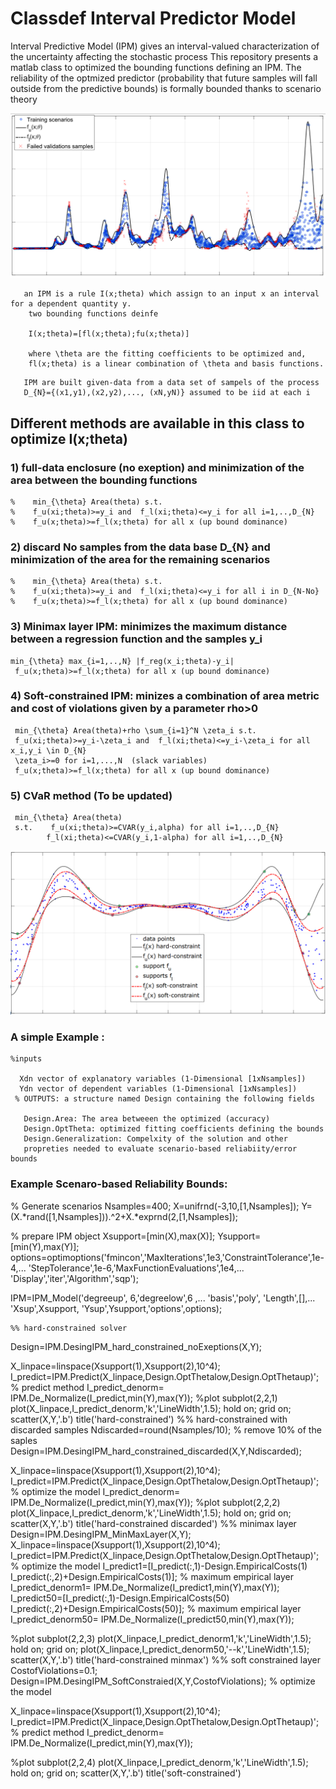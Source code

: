 #  Classdef Interval Predictor Model

Interval Predictive Model (IPM) gives an interval-valued characterization of the uncertainty affecting the stochastic process
This repository presents a matlab class to optimized the bounding functions defining an IPM.
The reliability of the optmized predictor (probability that future samples will fall outside from the predictive bounds) is formally bounded thanks to scenario theory

<p align="center">
  <img src="./figs/IPM_Example.png" alt="Size Limit CLI" width="650">
</p>
 
 
```
   an IPM is a rule I(x;theta) which assign to an input x an interval for a dependent quantity y.
    two bounding functions deinfe
    
    I(x;theta)=[fl(x;theta);fu(x;theta)]
    
    where \theta are the fitting coefficients to be optimized and,
    fl(x;theta) is a linear combination of \theta and basis functions. 
```    
```
   IPM are built given-data from a data set of sampels of the process
   D_{N}={(x1,y1),(x2,y2),..., (xN,yN)} assumed to be iid at each i
```
##  Different methods are available in this class to optimize I(x;theta)
### 1) full-data enclosure (no exeption) and minimization of the area between the bounding functions

    %    min_{\theta} Area(theta) s.t.
    %    f_u(xi;theta)>=y_i and  f_l(xi;theta)<=y_i for all i=1,..,D_{N}
    %    f_u(x;theta)>=f_l(x;theta) for all x (up bound dominance)
    
### 2) discard No samples from the data base D_{N} and minimization of the area for the remaining scenarios
    
    %    min_{\theta} Area(theta) s.t.
    %    f_u(xi;theta)>=y_i and  f_l(xi;theta)<=y_i for all i in D_{N-No}
    %    f_u(x;theta)>=f_l(x;theta) for all x (up bound dominance)
    
### 3) Minimax layer IPM: minimizes the maximum distance between a regression function and the samples y_i

    min_{\theta} max_{i=1,..,N} |f_reg(x_i;theta)-y_i|
     f_u(x;theta)>=f_l(x;theta) for all x (up bound dominance)
    
### 4) Soft-constrained IPM: minizes a combination of area metric and cost of violations given by a parameter rho>0
     
     min_{\theta} Area(theta)+rho \sum_{i=1}^N \zeta_i s.t.
     f_u(xi;theta)>=y_i-\zeta_i and  f_l(xi;theta)<=y_i-\zeta_i for all x_i,y_i \in D_{N}
     \zeta_i>=0 for i=1,...,N  (slack variables)
     f_u(x;theta)>=f_l(x;theta) for all x (up bound dominance)
    
    
### 5) CVaR method (To be updated)

     min_{\theta} Area(theta)
     s.t.    f_u(xi;theta)>=CVAR(y_i,alpha) for all i=1,..,D_{N}
            f_l(xi;theta)<=CVAR(y_i,1-alpha) for all i=1,..,D_{N}
    
   
 <p align="center">
  <img src="./figs/IPM_Example_hard_vs_soft_Constraints.png" alt="Size Limit CLI" width="650">
</p>
   
   
### A simple Example :
  ```
  %inputs 
  
    Xdn vector of explanatory variables (1-Dimensional [1xNsamples])
    Ydn vector of dependent variables (1-Dimensional [1xNsamples])
   % OUTPUTS: a structure named Design containing the following fields
    
     Design.Area: The area betweeen the optimized (accuracy)
     Design.OptTheta: optimized fitting coefficients defining the bounds
     Design.Generalization: Compelxity of the solution and other
     propreties needed to evaluate scenario-based reliabiity/error bounds
```

### Example Scenaro-based Reliability Bounds:

% Generate scenarios 
Nsamples=400;
X=unifrnd(-3,10,[1,Nsamples]);
Y= (X.*rand([1,Nsamples])).^2+X.*exprnd(2,[1,Nsamples]);


% prepare IPM object
Xsupport=[min(X),max(X)];
Ysupport=[min(Y),max(Y)];
options=optimoptions('fmincon','MaxIterations',1e3,'ConstraintTolerance',1e-4,...
    'StepTolerance',1e-6,'MaxFunctionEvaluations',1e4,...
    'Display','iter','Algorithm','sqp');

IPM=IPM_Model('degreeup', 6,'degreelow',6 ,...
    'basis','poly', 'Length',[],...
    'Xsup',Xsupport, 'Ysup',Ysupport,'options',options);
    
    
    %% hard-constrained solver
Design=IPM.DesingIPM_hard_constrained_noExeptions(X,Y);

X_linpace=linspace(Xsupport(1),Xsupport(2),10^4);
I_predict=IPM.Predict(X_linpace,Design.OptThetalow,Design.OptThetaup)';% predict method
I_predict_denorm= IPM.De_Normalize(I_predict,min(Y),max(Y));
%plot
subplot(2,2,1)
plot(X_linpace,I_predict_denorm,'k','LineWidth',1.5);
hold on; grid on;
scatter(X,Y,'.b')
title('hard-constrained')
%% hard-constrained with discarded samples
Ndiscarded=round(Nsamples/10); % remove 10% of the saples
Design=IPM.DesingIPM_hard_constrained_discarded(X,Y,Ndiscarded);

X_linpace=linspace(Xsupport(1),Xsupport(2),10^4);
I_predict=IPM.Predict(X_linpace,Design.OptThetalow,Design.OptThetaup)'; % optimize the model
I_predict_denorm= IPM.De_Normalize(I_predict,min(Y),max(Y));
%plot
subplot(2,2,2)
plot(X_linpace,I_predict_denorm,'k','LineWidth',1.5);
hold on;  grid on;
scatter(X,Y,'.b')
title('hard-constrained discarded')
%% minimax layer
Design=IPM.DesingIPM_MinMaxLayer(X,Y);
X_linpace=linspace(Xsupport(1),Xsupport(2),10^4);
I_predict=IPM.Predict(X_linpace,Design.OptThetalow,Design.OptThetaup)'; % optimize the model
I_predict1=[I_predict(:,1)-Design.EmpiricalCosts(1) I_predict(:,2)+Design.EmpiricalCosts(1)]; % maximum empirical layer
I_predict_denorm1= IPM.De_Normalize(I_predict1,min(Y),max(Y));
I_predict50=[I_predict(:,1)-Design.EmpiricalCosts(50) I_predict(:,2)+Design.EmpiricalCosts(50)]; % maximum empirical layer
I_predict_denorm50= IPM.De_Normalize(I_predict50,min(Y),max(Y)); 

%plot
subplot(2,2,3)
plot(X_linpace,I_predict_denorm1,'k','LineWidth',1.5);
hold on;  grid on;
plot(X_linpace,I_predict_denorm50,'--k','LineWidth',1.5);
scatter(X,Y,'.b')
title('hard-constrained minmax')
%% soft constrained layer
CostofViolations=0.1;
Design=IPM.DesingIPM_SoftConstraied(X,Y,CostofViolations); % optimize the model
 
X_linpace=linspace(Xsupport(1),Xsupport(2),10^4);
I_predict=IPM.Predict(X_linpace,Design.OptThetalow,Design.OptThetaup)';% predict method
I_predict_denorm= IPM.De_Normalize(I_predict,min(Y),max(Y));

%plot
subplot(2,2,4)
plot(X_linpace,I_predict_denorm,'k','LineWidth',1.5);
hold on; grid on;
scatter(X,Y,'.b')
title('soft-constrained')


